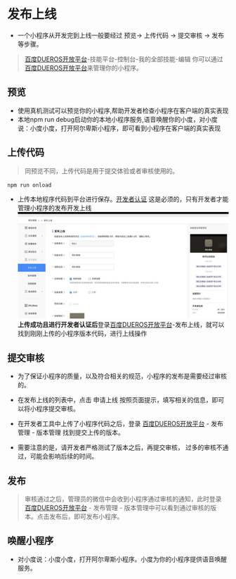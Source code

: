 # 发布上线

<!-- 参考文档：https://developers.weixin.qq.com/miniprogram/dev/framework/quickstart/release.html#%E5%8F%91%E5%B8%83%E4%B8%8A%E7%BA%BF

说明小程序的发布上线流程。 -->

* 一个小程序从开发完到上线一般要经过 预览-> 上传代码 -> 提交审核 -> 发布等步骤。

> [百度DUEROS开放平台](https://dueros.baidu.com/dbp)-技能平台-控制台-我的全部技能-编辑
> 你可以通过[百度DUEROS开放平台](https://dueros.baidu.com/dbp)来管理你的小程序。

## 预览

* 使用真机测试可以预览你的小程序,帮助开发者检查小程序在客户端的真实表现
* 本地npm run debug启动你的本地小程序服务,语音唤醒你的小度，对小度说：小度小度，打开阿尔卑斯小程序，即可看到小程序在客户端的真实表现

## 上传代码

> 同预览不同，上传代码是用于提交体验或者审核使用的。

```shell
npm run onload
```

* 上传本地程序代码到平台进行保存。[开发者认证](https://dueros.baidu.com/didp/register/registerinfo) 这是必须的，只有开发者才能管理小程序的发布开发上线
  ![发布上线](./assert/fabushangxian.png)
**上传成功且进行开发者认证后**登录[百度DUEROS开放平台](https://dueros.baidu.com/dbp)-发布上线，就可以找到刚刚上传的小程序版本代码，进行上线操作

## 提交审核

* 为了保证小程序的质量，以及符合相关的规范，小程序的发布是需要经过审核的。

* 在发布上线的列表中，点击 申请上线 按照页面提示，填写相关的信息，即可以将小程序提交审核。

* 在开发者工具中上传了小程序代码之后，登录 [百度DUEROS开放平台](https://dueros.baidu.com/dbp) - 发布管理 - 版本管理 找到提交上传的版本。

* 需要注意的是，请开发者严格测试了版本之后，再提交审核， 过多的审核不通过，可能会影响后续的时间。

## 发布

> 审核通过之后，管理员的微信中会收到小程序通过审核的通知，此时登录 [百度DUEROS开放平台](https://dueros.baidu.com/dbp) - 发布管理 - 版本管理中可以看到通过审核的版本。点击发布后，即可发布小程序。

## 唤醒小程序

* 对小度说：小度小度，打开阿尔卑斯小程序。小度为你的小程序提供语音唤醒服务。
